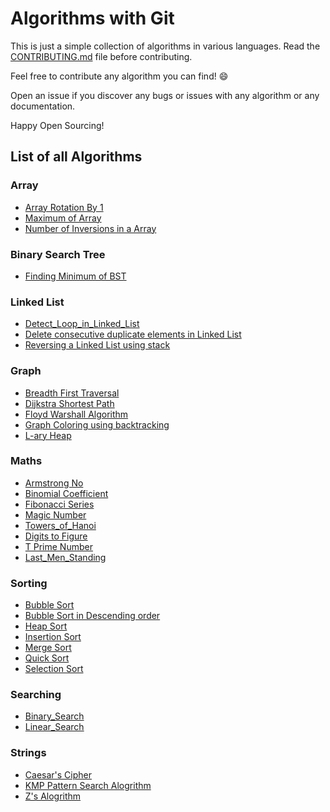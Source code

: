 # Algorithms with Git

This is just a simple collection of algorithms in various languages. Read the [CONTRIBUTING.md](CONTRIBUTING.md) file before contributing.

Feel free to contribute any algorithm you can find! :smile:

Open an issue if you discover any bugs or issues with any algorithm or any documentation.

Happy Open Sourcing!

## List of all Algorithms

### Array

- [Array Rotation By 1](algorithms/Array/array_rotation_by_1)
- [Maximum of Array](algorithms/Array/maximum_of_array)
- [Number of Inversions in a Array](algorithms/Array/No-of-Inversions)

### Binary Search Tree
- [Finding Minimum of BST](algorithms/Binary_Search_Tree/bst_min)

### Linked List
- [Detect_Loop_in_Linked_List](algorithms/Linked_List/detect_loop_in_linkedlist)
- [Delete consecutive duplicate elements in Linked List](algorithms/Linked_List/Delete_duplicate_from_linkedlist)
- [Reversing a Linked List using stack](algorithms/Linked_List/reverse_linkedlist_using_stack)

### Graph

- [Breadth First Traversal](algorithms/Graph/breadth_first_traversal)
- [Dijkstra Shortest Path](algorithms/Graph/dijkstra)
- [Floyd Warshall Algorithm](algorithms/Graph/floyd_warshall)
- [Graph Coloring using backtracking](algorithms/Graph/graph_coloring)
- [L-ary Heap](algorithms/Graph/L-ary)

### Maths

- [Armstrong No](algorithms/Maths/armstrong_no)
- [Binomial Coefficient](algorithms/Maths/binomialCoefficient)
- [Fibonacci Series](algorithms/Maths/fibonacci)
- [Magic Number](algorithms/Maths/magic_no/)
- [Towers_of_Hanoi](algorithms/Maths/Towers_of_Hanoi/)
- [Digits to Figure](algorithms/Maths/digit_to_figure)
- [T Prime Number](algorithms/Maths/t_prime_number)
- [Last_Men_Standing](algorithms/Maths/last_men_standing)

### Sorting

- [Bubble Sort](algorithms/Sorting/Bubble_Sort)
- [Bubble Sort in Descending order](algorithms/Sorting/bubble_sort_descending)
- [Heap Sort](algorithms/Sorting/heap_sort)
- [Insertion Sort](algorithms/Sorting/insertion_sort)
- [Merge Sort](algorithms/Sorting/Merge_sort)
- [Quick Sort](algorithms/Sorting/quick_sort)
- [Selection Sort](algorithms/Sorting/selection_sort)

### Searching

- [Binary_Search](algorithms/Searching/binary_search)
- [Linear_Search](algorithms/Searching/linear_search)

### Strings
- [Caesar's Cipher](algorithms/Strings/Caesar's_cipher)
- [KMP Pattern Search Alogrithm](algorithms/Strings/KMP_Pattern_Search_Algorithm)
- [Z's Alogrithm](algorithms/Strings/Z_Algorithm)
